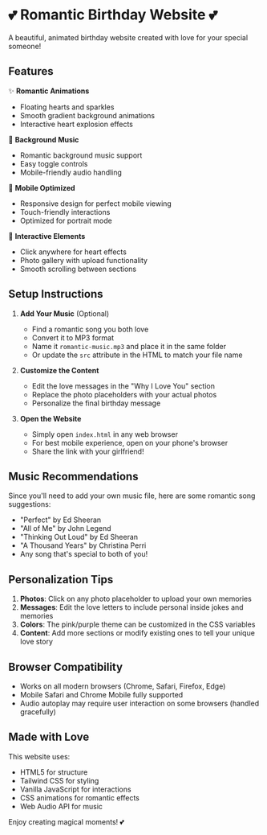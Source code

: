 # 💕 Romantic Birthday Website 💕

A beautiful, animated birthday website created with love for your special someone!

## Features

✨ **Romantic Animations**
- Floating hearts and sparkles
- Smooth gradient background animations
- Interactive heart explosion effects

🎵 **Background Music**
- Romantic background music support
- Easy toggle controls
- Mobile-friendly audio handling

📱 **Mobile Optimized**
- Responsive design for perfect mobile viewing
- Touch-friendly interactions
- Optimized for portrait mode

💖 **Interactive Elements**
- Click anywhere for heart effects
- Photo gallery with upload functionality
- Smooth scrolling between sections

## Setup Instructions

1. **Add Your Music** (Optional)
   - Find a romantic song you both love
   - Convert it to MP3 format
   - Name it `romantic-music.mp3` and place it in the same folder
   - Or update the `src` attribute in the HTML to match your file name

2. **Customize the Content**
   - Edit the love messages in the "Why I Love You" section
   - Replace the photo placeholders with your actual photos
   - Personalize the final birthday message

3. **Open the Website**
   - Simply open `index.html` in any web browser
   - For best mobile experience, open on your phone's browser
   - Share the link with your girlfriend!

## Music Recommendations

Since you'll need to add your own music file, here are some romantic song suggestions:
- "Perfect" by Ed Sheeran
- "All of Me" by John Legend
- "Thinking Out Loud" by Ed Sheeran
- "A Thousand Years" by Christina Perri
- Any song that's special to both of you!

## Personalization Tips

1. **Photos**: Click on any photo placeholder to upload your own memories
2. **Messages**: Edit the love letters to include personal inside jokes and memories
3. **Colors**: The pink/purple theme can be customized in the CSS variables
4. **Content**: Add more sections or modify existing ones to tell your unique love story

## Browser Compatibility

- Works on all modern browsers (Chrome, Safari, Firefox, Edge)
- Mobile Safari and Chrome Mobile fully supported
- Audio autoplay may require user interaction on some browsers (handled gracefully)

## Made with Love

This website uses:
- HTML5 for structure
- Tailwind CSS for styling
- Vanilla JavaScript for interactions
- CSS animations for romantic effects
- Web Audio API for music

Enjoy creating magical moments! 💕